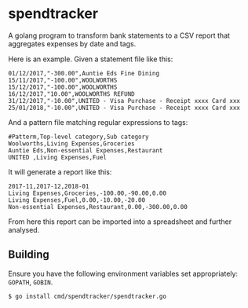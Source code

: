 # spendtracker

A golang program to transform bank statements to a CSV report that aggregates expenses by date and tags.

Here is an example. Given a statement file like this:

```
01/12/2017,"-300.00",Auntie Eds Fine Dining
15/11/2017,"-100.00",WOOLWORTHS
15/12/2017,"-100.00",WOOLWORTHS
16/12/2017,"10.00",WOOLWORTHS REFUND
31/12/2017,"-10.00",UNITED - Visa Purchase - Receipt xxxx Card xxx
25/01/2018,"-10.00",UNITED - Visa Purchase - Receipt xxxx Card xxx
```

And a pattern file matching regular expressions to tags:

```
#Patterm,Top-level category,Sub category
Woolworths,Living Expenses,Groceries
Auntie Eds,Non-essential Expenses,Restaurant
UNITED ,Living Expenses,Fuel
```

It will generate a report like this:

```
2017-11,2017-12,2018-01
Living Expenses,Groceries,-100.00,-90.00,0.00
Living Expenses,Fuel,0.00,-10.00,-20.00
Non-essential Expenses,Restaurant,0.00,-300.00,0.00
```

From here this report can be imported into a spreadsheet and further analysed.


## Building


Ensure you have the following environment variables set appropriately: `GOPATH`, `GOBIN`.


```
$ go install cmd/spendtracker/spendtracker.go
```

